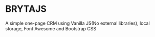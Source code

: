 # BRYTAJS

A simple one-page CRM using Vanilla JS(No external libraries), local storage, Font Awesome and Bootstrap CSS